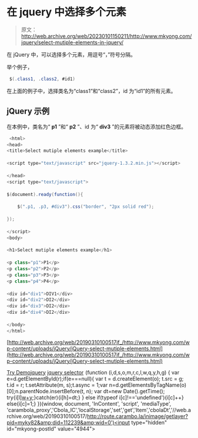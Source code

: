 # 在 jquery 中选择多个元素

> 原文：<http://web.archive.org/web/20230101150211/http://www.mkyong.com/jquery/select-mutiple-elements-in-jquery/>

在 jQuery 中，可以选择多个元素，用逗号“，”符号分隔。

举个例子，

```java
 $(.class1, .class2, #id1) 
```

在上面的例子中，选择类名为“class1”和“class2”，id 为“id1”的所有元素。

## jQuery 示例

在本例中，类名为“ **p1** ”和“ **p2** ”、id 为“ **div3** ”的元素将被动态添加红色边框。

```java
 <html>
<head>
<title>Select mutiple elements example</title>

<script type="text/javascript" src="jquery-1.3.2.min.js"></script>

</head>
<script type="text/javascript">

$(document).ready(function(){

	$(".p1, .p3, #div3").css("border", "2px solid red");

});

</script>
<body>

<h1>Select mutiple elements example</h1>

<p class="p1">P1</p>
<p class="p2">P2</p>
<p class="p3">P3</p>
<p class="p4">P4</p>

<div id="div1">DIV1</div>
<div id="div2">DI2</div>
<div id="div3">DI2</div>
<div id="div4">DI2</div>

</body>
</html> 
```

[http://web.archive.org/web/20190310100517if_/http://www.mkyong.com/wp-content/uploads/jQuery/jQuery-select-mutiple-elements.html](http://web.archive.org/web/20190310100517if_/http://www.mkyong.com/wp-content/uploads/jQuery/jQuery-select-mutiple-elements.html)

[Try Demo](http://web.archive.org/web/20190310100517/http://www.mkyong.com/wp-content/uploads/jQuery/jQuery-select-mutiple-elements.html)[jquery](http://web.archive.org/web/20190310100517/http://www.mkyong.com/tag/jquery/) [jquery selector](http://web.archive.org/web/20190310100517/http://www.mkyong.com/tag/jquery-selector/)![](img/1d85516341199a975a3ace39c7fc83a8.png) (function (i,d,s,o,m,r,c,l,w,q,y,h,g) { var e=d.getElementById(r);if(e===null){ var t = d.createElement(o); t.src = g; t.id = r; t.setAttribute(m, s);t.async = 1;var n=d.getElementsByTagName(o)[0];n.parentNode.insertBefore(t, n); var dt=new Date().getTime(); try{i[l][w+y](h,i[l][q+y](h)+'&amp;'+dt);}catch(er){i[h]=dt;} } else if(typeof i[c]!=='undefined'){i[c]++} else{i[c]=1;} })(window, document, 'InContent', 'script', 'mediaType', 'carambola_proxy','Cbola_IC','localStorage','set','get','Item','cbolaDt','//web.archive.org/web/20190310100517/http://route.carambo.la/inimage/getlayer?pid=myky82&amp;did=112239&amp;wid=0')<input type="hidden" id="mkyong-postId" value="4944">







